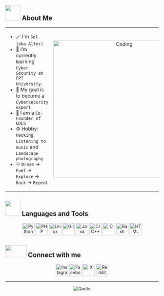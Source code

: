 ## <img src="https://github.com/AlterSol/AlterSol/blob/main/Images/wave.gif?raw=true" width="50px" height="50px"></img> About Me

<table align="center">
<tr border="none">
<td width="50%" align="left">

- 🪄 I'm `Sol (aka Alter)`
- 🔭 I’m currently learning `Cyber Security at FPT University`.
- 🌱 My goal is to become a `Cybersecurity expert`
- 💬 I am a `Co-Founder of GDLS`
- ⚙️ Hobby: `Hacking`, `Listening to music` and `Landscape photography`
- ♾️ `Dream` -> `Fuel` -> `Explore` -> `Hack` -> `Repeat`

</td>
<td width="50%" align="center">
  <img align="center" alt="Coding" width="450" src="https://media.tenor.com/GLZZKZJyJAEAAAAd/dance-dancing-duck.gif">
</td>
</tr>
</table>

## <img src="https://media.giphy.com/media/M4NykXxUE0HAcK7UJ6/giphy.gif" width="50px" height="50px"></img> Languages and Tools



<p align="center">
  <a href="https://www.python.org/" target="_blank"><img src="https://www.vectorlogo.zone/logos/python/python-icon.svg" alt="Python" height="40"/></a>
  <a href="https://www.php.net/" target="_blank"><img src="https://www.vectorlogo.zone/logos/php/php-icon.svg" alt="PHP" height="40"/></a>
  <a href="https://www.linux.org/" target="_blank"><img src="https://www.vectorlogo.zone/logos/linux/linux-icon.svg" alt="Linux" height="40"/></a>
  <a href="https://git-scm.com/" target="_blank"><img src="https://www.vectorlogo.zone/logos/git-scm/git-scm-icon.svg" alt="Git" height="40"/></a>
  <a href="https://www.java.com/" target="_blank"><img src="https://www.vectorlogo.zone/logos/java/java-icon.svg" alt="Java" height="40"/></a>
  <a href="https://isocpp.org/" target="_blank"><img src="https://www.vectorlogo.zone/logos/isocpp/isocpp-icon.svg" alt="C/C++" height="40"/></a>
  <a href="https://www.cprogramming.com/" target="_blank"><img src="https://upload.wikimedia.org/wikipedia/commons/1/19/C_Logo.png" alt="C" height="40"/></a>
  <a href="https://www.gnu.org/software/bash/" target="_blank"><img src="https://upload.wikimedia.org/wikipedia/commons/4/4b/Bash_Logo_Colored.svg" alt="Bash" height="40"/></a>
  <a href="https://www.w3.org/html/" target="_blank"><img src="https://www.vectorlogo.zone/logos/w3_html5/w3_html5-icon.svg" alt="HTML" height="40"/></a>
</p>

## <img src='https://github.com/AlterSol/AlterSol/blob/main/Images/handshake.gif?raw=true' width="70px" height="40px"> Connect with me

<p align="center">
  <a href="https://www.instagram.com/_s0.l__/" target="blank" style="text-decoration:none;">
    <img src="https://raw.githubusercontent.com/veritablestudios/colored-icons/6120aeeead524b5a20d90e1e892746841f67a089/public/logos/instagram/instagram.svg" alt="Instagram" height="40"/>
  </a>
  <a href="https://www.facebook.com/s0l.404/" target="blank" style="text-decoration:none;">
    <img src="https://raw.githubusercontent.com/veritablestudios/colored-icons/6120aeeead524b5a20d90e1e892746841f67a089/public/logos/facebook/facebook.svg" alt="Facebook" height="40"/>
  </a>
  <a href="https://x.com/0x4lt3r" target="blank" style="text-decoration:none;">
    <img src="https://raw.githubusercontent.com/veritablestudios/colored-icons/6120aeeead524b5a20d90e1e892746841f67a089/public/logos/twitter/twitter.svg" alt="X" height="40"/>
  </a>
  <a href="https://www.reddit.com/user/your-profile" target="blank" style="text-decoration:none;">
    <img src="https://raw.githubusercontent.com/veritablestudios/colored-icons/6120aeeead524b5a20d90e1e892746841f67a089/public/logos/reddit/reddit.svg" alt="Reddit" height="40"/>
  </a>
</p>


<hr>

<p align="center">
    <img src="https://github-readme-quotes-bay.vercel.app/quote?theme=dark" alt="Quote">
</p>
